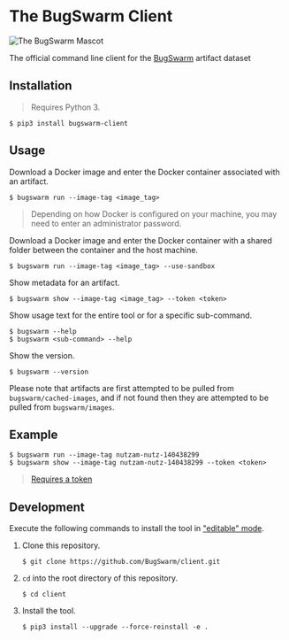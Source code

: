 # The BugSwarm Client

![The BugSwarm Mascot](https://cloud.githubusercontent.com/assets/8139148/24324903/1101b9a2-114c-11e7-9340-316022ef57d5.png)

The official command line client for the [BugSwarm](https://bugswarm.org) artifact dataset

## Installation
> Requires Python 3.
```
$ pip3 install bugswarm-client
```

## Usage
Download a Docker image and enter the Docker container associated with an artifact.
```shell
$ bugswarm run --image-tag <image_tag>
```
> Depending on how Docker is configured on your machine, you may need to enter an administrator password.

Download a Docker image and enter the Docker container with a shared folder between the container and the host machine.

```shell
$ bugswarm run --image-tag <image_tag> --use-sandbox
```

Show metadata for an artifact.

```shell
$ bugswarm show --image-tag <image_tag> --token <token>
```

Show usage text for the entire tool or for a specific sub-command.

```shell
$ bugswarm --help
$ bugswarm <sub-command> --help
```

Show the version.

```shell
$ bugswarm --version
```

Please note that artifacts are first attempted to be pulled from `bugswarm/cached-images`, and if not found then they are attempted to be pulled from `bugswarm/images`.

## Example

```shell
$ bugswarm run --image-tag nutzam-nutz-140438299
$ bugswarm show --image-tag nutzam-nutz-140438299 --token <token>
```

> [Requires a token](http://www.bugswarm.org/contact/)

## Development
Execute the following commands to install the tool in ["editable" mode](https://pip.pypa.io/en/stable/cli/pip_install/#editable-installs).
1. Clone this repository.
    ```
    $ git clone https://github.com/BugSwarm/client.git
    ```
1. `cd` into the root directory of this repository.
    ```
    $ cd client
    ```
1. Install the tool.
    ```
    $ pip3 install --upgrade --force-reinstall -e .
    ```
